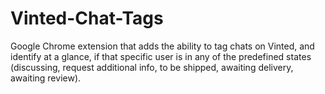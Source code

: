 # Vinted-Chat-Tags
Google Chrome extension that adds the ability to tag chats on Vinted, and identify at a glance, if that specific user is in any of the predefined states (discussing, request additional info, to be shipped, awaiting delivery, awaiting review).
